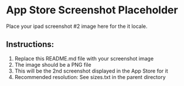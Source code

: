 # App Store Screenshot Placeholder

Place your ipad screenshot #2 image here for the it locale.

## Instructions:
1. Replace this README.md file with your screenshot image
2. The image should be a PNG file
3. This will be the 2nd screenshot displayed in the App Store for it
4. Recommended resolution: See sizes.txt in the parent directory
